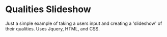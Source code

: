 # Qualities Slideshow

Just a simple example of taking a users input and creating a 'slideshow' of their qualities.  Uses Jquery, HTML, and CSS.
